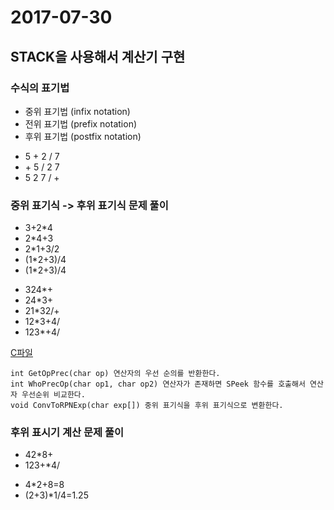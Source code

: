 # 2017-07-30
## STACK을 사용해서 계산기 구현
### 수식의 표기법
<ul>
    <li>중위 표기법 (infix notation)</li>
    <li>전위 표기법 (prefix notation)</li>
    <li>후위 표기법 (postfix notation)</li>
</ul>

<ul>
    <li>5 + 2 / 7</li>
    <li>+ 5 / 2 7</li>
    <li>5 2 7 / +</li>
</ul>

### 중위 표기식 -> 후위 표기식 문제 풀이
<ul>
    <li>3+2*4</li>
    <li>2*4+3</li>
    <li>2*1+3/2</li>
    <li>(1*2+3)/4</li>
    <li>(1*2+3)/4</li>
</ul>
<ul>
    <li>324*+</li>
    <li>24*3+</li>
    <li>21*32/+</li>
    <li>12*3+4/</li>
    <li>123*+4/</li>
</ul>

[C파일](./1_InfixToPostfixMain.c)

    int GetOpPrec(char op) 연산자의 우선 순의를 반환한다.
    int WhoPrecOp(char op1, char op2) 연산자가 존재하면 SPeek 함수를 호출해서 연산자 우선순위 비교한다.
    void ConvToRPNExp(char exp[]) 중위 표기식을 후위 표기식으로 변환한다.

### 후위 표시기 계산 문제 풀이
<ul>
    <li>42*8+</li>
    <li>123+*4/</li>
</ul>
<ul>
    <li>4*2+8=8</li>
    <li>(2+3)*1/4=1.25</li>
</ul>


